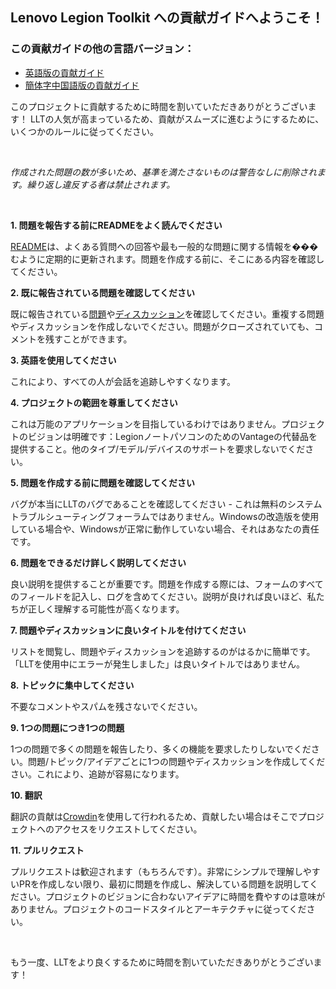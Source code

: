 ## Lenovo Legion Toolkit への貢献ガイドへようこそ！

### この貢献ガイドの他の言語バージョン：
* [英語版の貢献ガイド](CONTRIBUTING.md)
* [簡体字中国語版の貢献ガイド](CONTRIBUTING_zh-hans.md)

このプロジェクトに貢献するために時間を割いていただきありがとうございます！ LLTの人気が高まっているため、貢献がスムーズに進むようにするために、いくつかのルールに従ってください。

<br/>

_作成された問題の数が多いため、基準を満たさないものは警告なしに削除されます。繰り返し違反する者は禁止されます。_

<br/>

**1. 問題を報告する前にREADMEをよく読んでください**

[README](https://github.com/BartoszCichecki/LenovoLegionToolkit/blob/master/README.md)は、よくある質問への回答や最も一般的な問題に関する情報を���むように定期的に更新されます。問題を作成する前に、そこにある内容を確認してください。

**2. 既に報告されている問題を確認してください**

既に報告されている[問題](https://github.com/BartoszCichecki/LenovoLegionToolkit/issues?q=is%3Aissue)や[ディスカッション](https://github.com/BartoszCichecki/LenovoLegionToolkit/discussions?discussions_q=)を確認してください。重複する問題やディスカッションを作成しないでください。問題がクローズされていても、コメントを残すことができます。

**3. 英語を使用してください**

これにより、すべての人が会話を追跡しやすくなります。

**4. プロジェクトの範囲を尊重してください**

これは万能のアプリケーションを目指しているわけではありません。プロジェクトのビジョンは明確です：LegionノートパソコンのためのVantageの代替品を提供すること。他のタイプ/モデル/デバイスのサポートを要求しないでください。

**5. 問題を作成する前に問題を確認してください**

バグが本当にLLTのバグであることを確認してください - これは無料のシステムトラブルシューティングフォーラムではありません。Windowsの改造版を使用している場合や、Windowsが正常に動作していない場合、それはあなたの責任です。

**6. 問題をできるだけ詳しく説明してください**

良い説明を提供することが重要です。問題を作成する際には、フォームのすべてのフィールドを記入し、ログを含めてください。説明が良ければ良いほど、私たちが正しく理解する可能性が高くなります。

**7. 問題やディスカッションに良いタイトルを付けてください**

リストを閲覧し、問題やディスカッションを追跡するのがはるかに簡単です。「LLTを使用中にエラーが発生しました」は良いタイトルではありません。

**8. トピックに集中してください**

不要なコメントやスパムを残さないでください。

**9. 1つの問題につき1つの問題**

1つの問題で多くの問題を報告したり、多くの機能を要求したりしないでください。問題/トピック/アイデアごとに1つの問題やディスカッションを作成してください。これにより、追跡が容易になります。

**10. 翻訳**

翻訳の貢献は[Crowdin](https://crowdin.com/project/llt)を使用して行われるため、貢献したい場合はそこでプロジェクトへのアクセスをリクエストしてください。

**11. プルリクエスト**

プルリクエストは歓迎されます（もちろんです）。非常にシンプルで理解しやすいPRを作成しない限り、最初に問題を作成し、解決している問題を説明してください。プロジェクトのビジョンに合わないアイデアに時間を費やすのは意味がありません。プロジェクトのコードスタイルとアーキテクチャに従ってください。

<br/>

もう一度、LLTをより良くするために時間を割いていただきありがとうございます！
